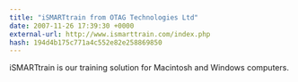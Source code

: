 ```yaml
---
title: "iSMARTtrain from OTAG Technologies Ltd"
date: 2007-11-26 17:39:30 +0000
external-url: http://www.ismarttrain.com/index.php
hash: 194d4b175c771a4c552e82e258869850
---
```


iSMARTtrain is our training solution for Macintosh and Windows computers.
